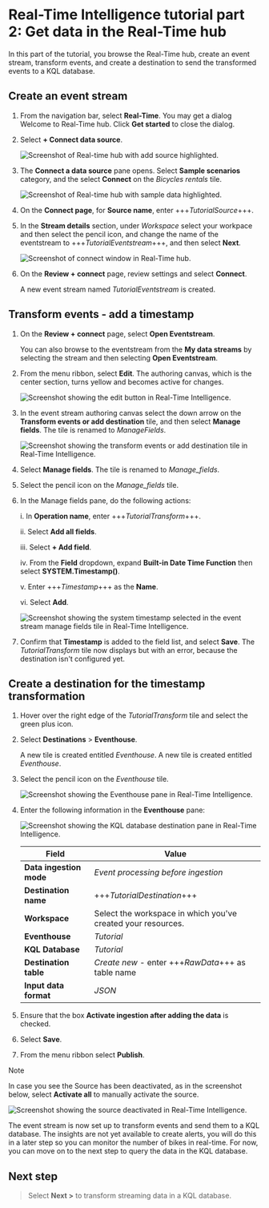 # Real-Time Intelligence tutorial part 2: Get data in the Real-Time hub

In this part of the tutorial, you browse the Real-Time hub, create an event stream, transform events, and create a destination to send the transformed events to a KQL database.

## Create an event stream

1. From the navigation bar, select **Real-Time**. You may get a dialog Welcome to Real-Time hub. Click **Get started** to close the dialog.

2. Select **+ Connect data source**.

   ![Screenshot of Real-time hub with add source highlighted.](media/add-source.png)

3. The **Connect a data source** pane opens. Select **Sample scenarios** category, and the select **Connect** on the _Bicycles rentals_ tile.

   ![Screenshot of Real-time hub with sample data highlighted.](media/sample-data.png)

4. On the **Connect page**, for **Source name**, enter +++_TutorialSource_+++.
5. In the **Stream details** section, under _Workspace_ select your workpace and then select the pencil icon, and change the name of the eventstream to +++_TutorialEventstream_+++, and then select **Next**.

   ![Screenshot of connect window in Real-Time hub.](media/connect-source.png)

6. On the **Review + connect** page, review settings and select **Connect**.

   A new event stream named _TutorialEventstream_ is created.

## Transform events - add a timestamp

1. On the **Review + connect** page, select **Open Eventstream**.
   
   You can also browse to the eventstream from the **My data streams** by selecting the stream and then selecting **Open Eventstream**.

2. From the menu ribbon, select **Edit**. The authoring canvas, which is the center section, turns yellow and becomes active for changes.

   ![Screenshot showing the edit button in Real-Time Intelligence.](media/event-stream-edit-button.png)

3. In the event stream authoring canvas select the down arrow on the **Transform events or add destination** tile, and then select **Manage fields**. The tile is renamed to _ManageFields_.

   ![Screenshot showing the transform events or add destination tile in Real-Time Intelligence.](media/transform-events.png)

4. Select **Manage fields**. The tile is renamed to _Manage_fields_.
5. Select the pencil icon on the _Manage_fields_ tile.
6. In the Manage fields pane, do the following actions:

   i. In **Operation name**, enter +++_TutorialTransform_+++.

   ii. Select **Add all fields**.

   iii. Select **+ Add field**.

   iv. From the **Field** dropdown, expand **Built-in Date Time Function** then select **SYSTEM.Timestamp()**.

   v. Enter +++_Timestamp_+++ as the **Name**.

   vi. Select **Add**.

   ![Screenshot showing the system timestamp selected in the event stream manage fields tile in Real-Time Intelligence.](media/system-timestamp.png)

7. Confirm that **Timestamp** is added to the field list, and select **Save**. The _TutorialTransform_ tile now displays but with an error, because the destination isn't configured yet.

## Create a destination for the timestamp transformation

1. Hover over the right edge of the _TutorialTransform_ tile and select the green plus icon.
2. Select **Destinations** > **Eventhouse**.

   A new tile is created entitled _Eventhouse_. A new tile is created entitled _Eventhouse_.

3. Select the pencil icon on the _Eventhouse_ tile.
   
      ![Screenshot showing the Eventhouse pane in Real-Time Intelligence.](media/pencil-on-event-house.png)

4. Enter the following information in the **Eventhouse** pane:

   ![Screenshot showing the KQL database destination pane in Real-Time Intelligence.](media/kql-database-details.png)

   | Field                 | Value                                                        |
   | --------------------- | ------------------------------------------------------------ |
   | **Data ingestion mode** | _Event processing before ingestion_                          |
   | **Destination name**  | +++_TutorialDestination_+++                                  |
   | **Workspace**         | Select the workspace in which you've created your resources. |
   | **Eventhouse**        | _Tutorial_                                                   |
   | **KQL Database**      | _Tutorial_                                                   |
   | **Destination table** | _Create new_ - enter +++_RawData_+++ as table name     |
   | **Input data format** | _JSON_                                                       |

5. Ensure that the box **Activate ingestion after adding the data** is checked.
6. Select **Save**.
7. From the menu ribbon select **Publish**.

> [!NOTE]
> In case you see the Source has been deactivated, as in the screenshot below, select **Activate all** to manually activate the source.

   ![Screenshot showing the source deactivated in Real-Time Intelligence.](media/source-deactivated.png)

The event stream is now set up to transform events and send them to a KQL database. The insights are not yet available to create alerts, you will do this in a later step so you can monitor the number of bikes in real-time. For now, you can move on to the next step to query the data in the KQL database.

## Next step

> Select **Next >** to transform streaming data in a KQL database.
